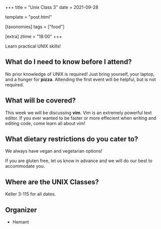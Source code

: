 +++
title = "Unix Class 3"
date = 2021-09-28

template = "post.html"

[taxonomies]
tags = ["food"]

[extra]
ztime = "18:00"
+++

Learn practical UNIX skills!

<!-- more -->


## What do I need to know before I attend?

No prior knowledge of UNIX is required! Just bring yourself, your laptop, and a hunger for **pizza**.
Attending the first event will be helpful, but is not required.

## What will be covered?

This week we will be discussing **vim**. Vim is an extremely powerful text editor. 
If you ever wanted to be faster or more effecient when writing and editing code, come learn all about vim!

## What dietary restrictions do you cater to?

We always have vegan and vegetarian options! 

If you are gluten free, let us know in advance and we will do our best to accommodate you.

## Where are the UNIX Classes?

Keller 3-115 for all dates.

## Organizer
* Hemant

